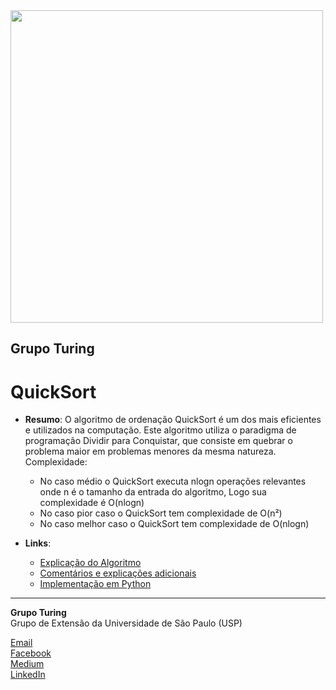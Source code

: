 <img src="https://i.ibb.co/DtHQ3FG/802x265-Logo-GT.png" width="500">

## Grupo Turing
# QuickSort

- **Resumo**:
O algoritmo de ordenação QuickSort é um dos mais eficientes e utilizados na computação. Este algoritmo utiliza o paradigma de programação Dividir para Conquistar, que consiste em quebrar o problema maior em problemas menores da mesma natureza.<br/>
Complexidade:
	- No caso médio o QuickSort executa nlogn operações relevantes onde n é o tamanho da entrada do algoritmo, Logo sua complexidade é O(nlogn)
	- No caso pior caso o QuickSort  tem complexidade de O(n²)
	- No caso melhor caso o QuickSort  tem complexidade de O(nlogn)

- **Links**:
    - [Explicação do Algoritmo](https://pt.khanacademy.org/computing/computer-science/algorithms/quick-sort/a/overview-of-quicksort)
    - [Comentários e explicações adicionais](https://blog.pantuza.com/artigos/o-algoritmo-de-ordenacao-quicksort)
    - [Implementação em Python](https://www.geeksforgeeks.org/quick-sort/)


---
**Grupo Turing**  
Grupo de Extensão da Universidade de São Paulo (USP)

[Email](mailto:turing.usp@gmail.com)   
[Facebook](https://www.facebook.com/grupoturing.usp)  
[Medium](https://www.medium.com/turing-talks)  
[LinkedIn](https://www.linkedin.com/company/grupo-turing)

